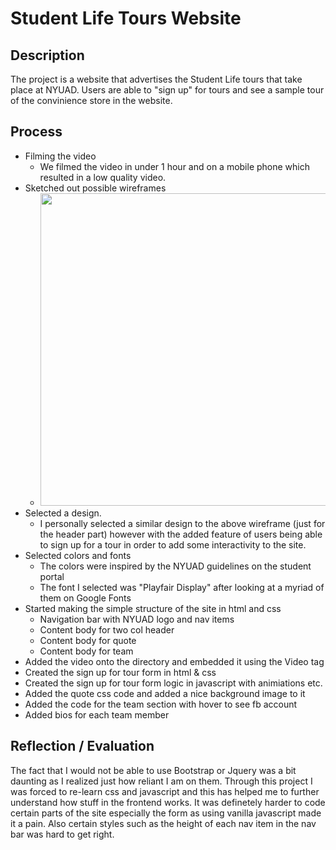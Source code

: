 # Student Life Tours Website
## Description
The project is a website that advertises the Student Life tours that take place at NYUAD. Users are able to "sign up" for tours and see a sample tour of the convinience store in the website.
## Process
* Filming the video
	* We filmed the video in under 1 hour and on a mobile phone which resulted in a low quality video.
* Sketched out possible wireframes
	* <img src="https://i.ibb.co/HVJnHRQ/image0.jpg" height="500" />
* Selected a design.
	* I personally selected a similar design to the above wireframe (just for the header part) however with the added feature of users being able to sign up for a tour in order to add some interactivity to the site.
* Selected colors and fonts
	* The colors were inspired by the NYUAD guidelines on the student portal
	* The font I selected was "Playfair Display" after looking at a myriad of them on Google Fonts
* Started making the simple structure of the site in html and css
	* Navigation bar with NYUAD logo and nav items
	* Content body for two col header
	* Content body for quote
	* Content body for team
* Added the video onto the directory and embedded it using the Video tag
* Created the sign up for tour form in html & css
* Created the sign up for tour form logic in javascript with animiations etc.
* Added the quote css code and added a nice background image to it
* Added the code for the team section with hover to see fb account
* Added bios for each team member

## Reflection / Evaluation
The fact that I would not be able to use Bootstrap or Jquery was a bit daunting as I realized just how reliant I am on them. Through this project I was forced to re-learn css and javascript and this has helped me to further understand how stuff in the frontend works. It was definetely harder to code certain parts of the site especially the form as using vanilla javascript made it a pain. Also certain styles such as the height of each nav item in the nav bar was hard to get right.
